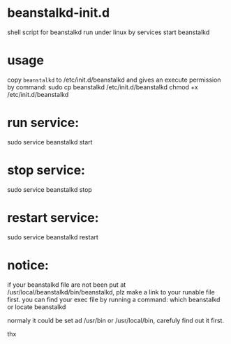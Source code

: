 # beanstalkd-init.d
shell script for beanstalkd run under linux by services start beanstalkd

# usage
copy `beanstalkd` to /etc/init.d/beanstalkd and gives an execute permission by command:
sudo cp beanstalkd /etc/init.d/beanstalkd
chmod +x /etc/init.d/beanstalkd

# run service:
sudo service beanstalkd start

# stop service:
sudo service beanstalkd stop

# restart service:
sudo service beanstalkd restart

# notice:
if your beanstalkd file are not been put at /usr/local/beanstalkd/bin/beanstalkd, plz make a link to your runable file first.
you can find your exec file by running a command:
which beanstalkd
or
locate beanstalkd

normaly it could be set ad /usr/bin or /usr/local/bin, carefuly find out it first.

thx
